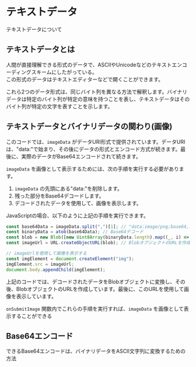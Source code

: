 # テキストデータ

テキストデータについて

## テキストデータとは

人間が直接理解できる形式のデータで、ASCIIやUnicodeなどのテキストエンコーディングスキームにしたがっている。  
この形式のデータはテキストエディターなどで開くことができます。

これら2つのデータ形式は、同じバイト列を異なる方法で解釈します。バイナリデータは特定のバイト列が特定の意味を持つことを表し、テキストデータはそのバイト列が特定の文字を表すことを示します。

## テキストデータとバイナリデータの関わり(画像)

このコードでは、`imageData` がデータURI形式で提供されています。データURIは、"data:"で始まり、その後にデータの形式とエンコード方式が続きます。最後に、実際のデータがBase64エンコードされて続きます。

`imageData` を画像として表示するためには、次の手順を実行する必要があります。

1. `imageData` の先頭にある"data:"を削除します。
2. 残った部分をBase64デコードします。
3. デコードされたデータを使用して、画像を表示します。

JavaScriptの場合、以下のように上記の手順を実行できます。

```javascript
const base64Data = imageData.split(",")[1]; // "data:image/png;base64,..."からデータ部分を取得  
const binaryData = atob(base64Data); // Base64デコード
const blob = new Blob([new Uint8Array(binaryData.length).map((_, i) => binaryData.charCodeAt(i))], { type: "image/png" }); // Blobオブジェクトを作成
const imageUrl = URL.createObjectURL(blob); // BlobオブジェクトのURLを作成

// imageUrlを使用して画像を表示する
const imgElement = document.createElement("img");
imgElement.src = imageUrl;
document.body.appendChild(imgElement);
```

上記のコードでは、デコードされたデータをBlobオブジェクトに変換し、その後、BlobオブジェクトのURLを作成しています。最後に、このURLを使用して画像を表示しています。

`onSubmitImage` 関数内でこれらの手順を実行すれば、`imageData` を画像として表示することができる

## Base64エンコード

できるBase64エンコードは、バイナリデータをASCII文字列に変換するための方法
